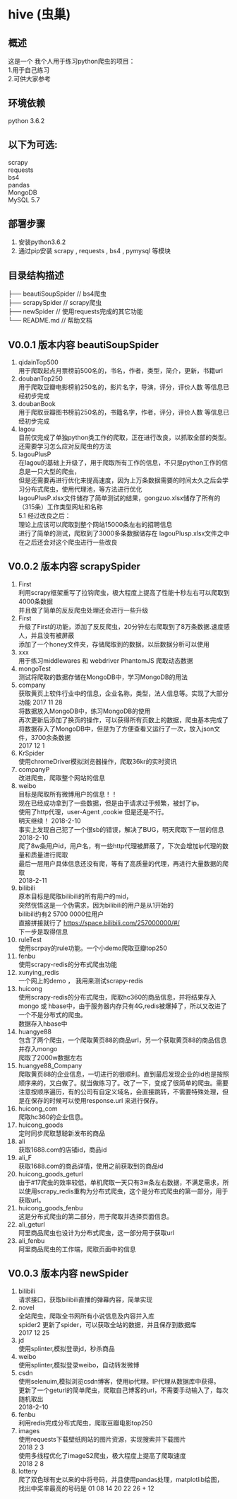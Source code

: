 hive (虫巢)
===========================

## 概述
这是一个 我个人用于练习python爬虫的项目：<br/>
1.用于自己练习<br/>
2.可供大家参考<br/>

## 环境依赖<br/>
python 3.6.2<br/>

## 以下为可选:<br/>
scrapy<br/>
requests<br/>
bs4 <br/>
pandas<br/>
MongoDB <br/>
MySQL 5.7 <br/>

## 部署步骤<br/>
1. 安装python3.6.2<br/>
2. 通过pip安装 scrapy , requests , bs4 , pymysql 等模块<br/>


## 目录结构描述 <br/>
├── beautiSoupSpider               // bs4爬虫 <br/>
├── scrapySpider                   // scrapy爬虫 <br/>
├── newSpider                      // 使用requests完成的其它功能 <br/>
└── README.md                      // 帮助文档 <br/>

## V0.0.1 版本内容 beautiSoupSpider <br/>
1. qidainTop500  <br/>
    用于爬取起点月票榜前500名的，书名，作者，类型，简介，更新，书籍url<br/>
2. doubanTop250<br/>
    用于爬取豆瓣电影榜前250名的，影片名字，导演，评分，评价人数 等信息已经初步完成<br/>
3. doubanBook<br/>
    用于爬取豆瓣图书榜前250名的，书籍名字，作者，评分，评价人数 等信息已经初步完成<br/>
4. lagou<br/>
    目前仅完成了单独python类工作的爬取，正在进行改良，以抓取全部的类型。还需要学习怎么应对反爬虫的方法<br/>
5. lagouPlusP<br/>
    在lagou的基础上升级了，用于爬取所有工作的信息，不只是python工作的信息是一只大型的爬虫，<br/>
    但是还需要再进行优化来提高速度，因为上万条数据需要的时间太久之后会学习分布式爬虫，使用代理池，等方法进行优化<br/>
    lagouPlusP.xlsx文件储存了简单测试的结果，gongzuo.xlsx储存了所有的（315条）工作类型网址和名称<br/>
5.1 经过改良之后：<br/>
    理论上应该可以爬取到整个网站15000条左右的招聘信息<br/>
    进行了简单的测试，爬取到了3000多条数据储存在 lagouPlusp.xlsx文件之中<br/>
    在之后还会对这个爬虫进行一些改良<br/>

## V0.0.2 版本内容 scrapySpider <br/>
1. First<br/>
    利用scrapy框架重写了拉钩爬虫，极大程度上提高了性能十秒左右可以爬取到4000条数据<br/>
    并且做了简单的反反爬虫处理还会进行一些升级<br/>
2. First<br/>
    升级了First的功能，添加了反反爬虫，20分钟左右爬取到了8万条数据.速度感人，并且没有被屏蔽<br/>
    添加了一个honey文件夹，存储爬取到的数据，以后数据分析可以使用<br/>
3. xxx<br/>
    用于练习middlewares 和 webdriver PhantomJS 爬取动态数据<br/>
4. mongoTest<br/>
    测试将爬取的数据存储在MongoDB中，学习MongoDB的用法<br/>
5. company<br/>
    获取黄页上软件行业中的信息，企业名称，类型，法人信息等。实现了大部分功能 2017 11 28<br/>
    将数据放入MongoDB中，练习MongoDB的使用 <br/>
    再次更新后添加了换页的操作，可以获得所有页数上的数据，爬虫基本完成了<br/>
    将数据存入了MongoDB中，但是为了方便查看又运行了一次，放入json文件，3700余条数据<br/>
    2017 12 1<br/>
6. KrSpider<br/>
    使用chromeDriver模拟浏览器操作，爬取36kr的实时资讯<br/>
7. companyP<br/>
    改进爬虫，爬取整个网站的信息<br/>
8. weibo<br/>
	目标是爬取所有微博用户的信息！！<br/>
	现在已经成功拿到了一些数据，但是由于请求过于频繁，被封了ip。<br/>
	使用了http代理，user-Agent ,cookie 但是还是不行。<br/>
	明天继续！ 2018-2-10<br/>
	事实上发现自己犯了一个很sb的错误，解决了BUG，明天爬取下一层的信息2018-2-10<br/>
	爬了8w条用户id，用户名，有一些http代理被屏蔽了，下次会增加ip代理的数量和质量进行爬取<br/>
	最后一层用户具体信息还没有爬，等有了高质量的代理，再进行大量数据的爬取<br/>
	2018-2-11<br/>
9. bilibili<br/>
	原本目标是爬取bilibili的所有用户的mid，<br/>
	突然恍悟这是一个伪需求，因为bilibili的用户是从1开始的<br/>
	bilibili约有2 5700 0000位用户<br/>
	直接拼接就行了 https://space.bilibili.com/257000000/#/<br/>
	下一步是取得信息
10. ruleTest<br/>
    使用scrpay的rule功能。一个小demo爬取豆瓣top250
11. fenbu<br/>
    使用scrapy-redis的分布式爬虫功能
12. xunying_redis<br/>
    一个网上的demo ， 我用来测试scrapy-redis
13. huicong<br/>
	使用scrapy-redis的分布式爬虫，爬取hc360的商品信息，并将结果存入
	mongo 或 hbase中，由于服务器内存只有4G,redis被爆掉了，所以又改进了一个不是分布式的爬虫。<br/>
	数据存入hbase中
14. huangye88<br/>
	包含了两个爬虫，一个爬取黄页88的商品url，另一个获取黄页88的商品信息并存入mongo<br/>
	爬取了2000w数据左右
15. huangye88_Company<br/>
	爬取黄页88的企业信息，一切进行的很顺利。直到最后发现企业的id也是按照顺序来的，又白做了。就当做练习了。改了一下，变成了很简单的爬虫。需要注意按顺序遍历，有的公司有自定义域名，会直接跳转，不需要特殊处理，但是在保存的时候可以使用response.url 来进行保存。
16. huicong_com<br/>
    爬取hc360的企业信息。
17. huicong_goods<br/>
	定时同步爬取慧聪新发布的商品
18. ali<br/>
    获取1688.com的店铺id，商品id
19. ali_F<br/>
    获取1688.com的商品详情，使用之前获取到的商品id
20. huicong_goods_geturl<br/>
    由于#17爬虫的效率较低，单机爬取一天只有3w条左右数据，不满足需求，所以使用scrapy_redis重构为分布式爬虫，这个是分布式爬虫的第一部分，用于获取url。
21. huicong_goods_fenbu<br/>
    这是分布式爬虫的第二部分，用于爬取并选择页面信息。
22. ali_geturl<br/>
	阿里商品爬虫也设计为分布式爬虫，这一部分用于获取url
23. ali_fenbu<br/>
	阿里商品爬虫的工作端，爬取页面中的信息
        
## V0.0.3 版本内容 newSpider <br/>
1. bilibili<br/>
    请求接口，获取bilibili直播的弹幕内容，简单实现<br/>
2. novel<br/>
    全站爬虫，爬取全书网所有小说信息及内容并入库<br/>
    spider2 更新了spider，可以获取全站的数据，并且保存到数据库<br/>
    2017 12 25<br/>
3. jd<br/>
    使用splinter,模拟登录jd，秒杀商品<br/>
4. weibo<br/>
    使用splinter,模拟登录weibo，自动转发微博<br/>
4. csdn<br/>
	使用selenuim,模拟浏览csdn博客，使用ip代理。IP代理从数据库中获得。<br/>
	更新了一个geturl的简单爬虫，爬取自己博客的url，不需要手动输入了，每次随机取出<br/>
	2018-2-10<br/>
5. fenbu<br/>
	利用redis完成分布式爬虫，爬取豆瓣电影top250<br/>
6. images<br/>
	使用requests下载壁纸网站的图片资源，实现搜索并下载图片<br/>
	2018 2 3<br/>
	使用多线程优化了imageS2爬虫，极大程度上提高了爬取速度<br/>
	2018 2 8<br/>
7. lottery<br/>
    爬了双色球有史以来的中将号码，并且使用pandas处理，matplotlib绘图，<br/>
    找出中奖率最高的号码是 01 08 14 20 22 26 + 12
